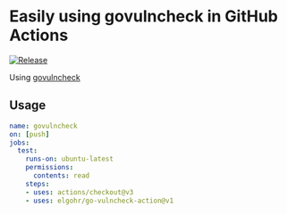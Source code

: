 # Easily using govulncheck in GitHub Actions
[![Release](https://github.com/elgohr/go-vulncheck-action/workflows/Release/badge.svg)](https://github.com/elgohr/go-vulncheck-action/actions/workflows/release.yml)

Using [govulncheck](https://go.dev/blog/vuln)

## Usage

```yaml
name: govulncheck 
on: [push]
jobs:
  test:
    runs-on: ubuntu-latest
    permissions:
      contents: read
    steps:
    - uses: actions/checkout@v3
    - uses: elgohr/go-vulncheck-action@v1
```
